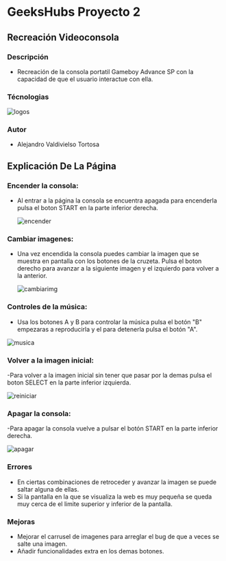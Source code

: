 # GeeksHubs Proyecto 2
## Recreación Videoconsola
### Descripción
 - Recreación de la consola portatil Gameboy Advance SP con la capacidad de que el usuario interactue con ella.
### Técnologias
![logos](https://github.com/VALDITOR/FSDP2/assets/139993876/84e5d895-df52-49ad-a532-67eafee9c442)
### Autor
 - Alejandro Valdivielso Tortosa

## Explicación De La Página

### Encender la consola:
  - Al entrar a la página la consola se encuentra apagada para encenderla pulsa el boton START en la parte inferior derecha.
    
    ![encender](https://github.com/VALDITOR/FSDP2/assets/139993876/45f3d8ed-5d37-4ced-8afe-5d129250a112)

### Cambiar imagenes:
  - Una vez encendida la consola puedes cambiar la imagen que se muestra en pantalla con los botones de la cruzeta. Pulsa el boton derecho para avanzar a la siguiente imagen y el izquierdo para volver a la anterior.
    
    ![cambiarimg](https://github.com/VALDITOR/FSDP2/assets/139993876/1e5f4b7a-a979-45cd-83bf-e814751fd1dd)

### Controles de la música:
  - Usa los botones A y B para controlar la música pulsa el botón "B" empezaras a reproducirla y el para detenerla pulsa el botón "A".
    
![musica](https://github.com/VALDITOR/FSDP2/assets/139993876/a4000722-5a52-46fb-b247-a79094cbfc00)

### Volver a la imagen inicial:
  -Para volver a la imagen inicial sin tener que pasar por la demas pulsa el boton SELECT en la parte inferior izquierda.
  
  ![reiniciar](https://github.com/VALDITOR/FSDP2/assets/139993876/840585a6-fc3c-4baf-875d-afa28886cf37)

### Apagar la consola:
  -Para apagar la consola vuelve a pulsar el botón START en la parte inferior derecha.
  
  ![apagar](https://github.com/VALDITOR/FSDP2/assets/139993876/bc34aeef-1374-47e8-bcdd-3640fd886435)

### Errores
- En ciertas combinaciones de retroceder y avanzar la imagen se puede saltar alguna de ellas.
- Si la pantalla en la que se visualiza la web es muy pequeña se queda muy cerca de el limite superior y inferior de la pantalla.


### Mejoras
- Mejorar el carrusel de imagenes para arreglar el bug de que a veces se salte una imagen.
- Añadir funcionalidades extra en los demas botones.

